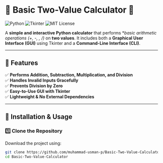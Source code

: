 # 🔢 Basic Two-Value Calculator 🧮  

![Python](https://img.shields.io/badge/Python-3.x-blue.svg) 
![Tkinter](https://img.shields.io/badge/Tkinter-GUI-orange) 
![MIT License](https://img.shields.io/badge/License-MIT-green.svg)  

A **simple and interactive Python calculator** that performs **basic arithmetic operations (+, -, *, /)** on **two values**. It includes both a **Graphical User Interface (GUI)** using Tkinter and a **Command-Line Interface (CLI)**.  

---

## 📌 Features  

✅ **Performs Addition, Subtraction, Multiplication, and Division**  
✅ **Handles Invalid Inputs Gracefully**  
✅ **Prevents Division by Zero**  
✅ **Easy-to-Use GUI with Tkinter**  
✅ **Lightweight & No External Dependencies**  

---
## 🚀 Installation & Usage  

### **1️⃣ Clone the Repository**  
Download the project using:  
```sh
git clone https://github.com/muhammad-usman-p/Basic-Two-Value-Calculator.git
cd Basic-Two-Value-Calculator

